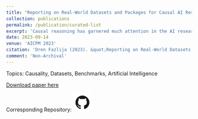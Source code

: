```yaml
---
title: "Reporting on Real-World Datasets and Packages for Causal AI Research"
collection: publications
permalink: /publication/curated-list
excerpt: 'Causal reasoning has garnered much attention in the AI research community, resulting in an influx of causality-based AI methods in recent years. We believe that this sudden rise of Causal AI has led to many publications that primarily evaluate their proposed algorithms in specifically designed experimental setups. Hence, comparisons between different causal methods, as well as existing state-of-the-art non-causal approaches, become increasingly more difficult. To make Causal AI more accessible and to facilitate comparisons to non-causal methods, we analyze the use of real-world datasets and existing causal inference tools within relevant publications. Furthermore, we support our hypothesis by outlining well-established tools for benchmarking different trustworthy aspects of AI models (interpretability, fairness, robustness, privacy, and safety) healthcare tools and how these systems are not prevalent in respective Causal AI publications.'
date: 2023-09-14
venue: 'AICPM 2023'
citation: 'Dren Fazlija (2023). &quot;Reporting on Real-World Datasets and Packages for Causal AI Research&quot; In <i>Artificial Intelligence, Causality and Personalised Medicine Symposium 2023</i>.'
comment: 'Non-Archival'
---
```


Topics: Causality, Datasets, Benchmarks, Artificial Intelligence

[Download paper here](http://DrenFazlija.github.io/files/AICPM_2023.pdf)

Corresponding Repository: [<img src="../images/GitHub-Mark.png" width="50" height="50">](https://github.com/L3S/causality-for-trustworthy-ai/tree/main)

